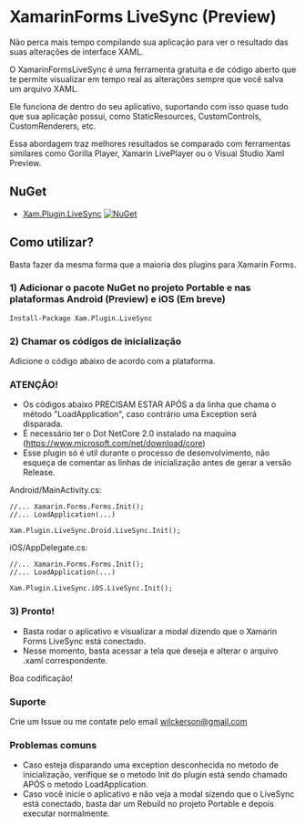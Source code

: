# XamarinForms LiveSync (Preview)

Não perca mais tempo compilando sua aplicação para ver o resultado das suas alterações de interface XAML.

O XamarinFormsLiveSync é uma ferramenta gratuita e de código aberto que te permite visualizar em tempo real as alterações sempre que você salva um arquivo XAML.

Ele funciona de dentro do seu aplicativo, suportando com isso quase tudo que sua aplicação possui, como StaticResources, CustomControls, CustomRenderers, etc.

Essa abordagem traz melhores resultados se comparado com ferramentas similares como Gorilla Player, Xamarin LivePlayer ou o Visual Studio Xaml Preview.

## NuGet
* [Xam.Plugin.LiveSync](https://www.nuget.org/packages/Xam.Plugin.LiveSync) [![NuGet](https://img.shields.io/nuget/v/Xam.Plugin.LiveSync.svg?label=NuGet)](https://www.nuget.org/packages/Xam.Plugin.LiveSync)

## Como utilizar? ##

Basta fazer da mesma forma que a maioria dos plugins para Xamarin Forms.

### 1) Adicionar o pacote NuGet no projeto Portable e nas plataformas Android (Preview) e iOS (Em breve) ###
```
Install-Package Xam.Plugin.LiveSync
```

### 2) Chamar os códigos de inicialização ###

Adicione o código abaixo de acordo com a plataforma. 

### ATENÇÂO! 
- Os códigos abaixo PRECISAM ESTAR APÓS a da linha que chama o método "LoadApplication", caso contrário uma Exception será disparada.
- É necessário ter o Dot NetCore 2.0 instalado na maquina (https://www.microsoft.com/net/download/core)
- Esse plugin só é util durante o processo de desenvolvimento, não esqueça de comentar as linhas de inicialização antes de gerar a versão Release.

Android/MainActivity.cs:
 
```
//... Xamarin.Forms.Forms.Init();
//... LoadApplication(...)

Xam.Plugin.LiveSync.Droid.LiveSync.Init();
```

iOS/AppDelegate.cs:

```
//... Xamarin.Forms.Forms.Init();
//... LoadApplication(...)

Xam.Plugin.LiveSync.iOS.LiveSync.Init();
```

### 3) Pronto! ###
- Basta rodar o aplicativo e visualizar a modal dizendo que o Xamarin Forms LiveSync está conectado.
- Nesse momento, basta acessar a tela que deseja e alterar o arquivo .xaml correspondente.

Boa codificação!

### Suporte ###
Crie um Issue ou me contate pelo email
[wilckerson@gmail.com](mailto:wilckerson@gmail.com)

### Problemas comuns ###

- Caso esteja disparando uma exception desconhecida no metodo de inicialização, verifique se o metodo Init do plugin está sendo chamado APÓS o metodo LoadApplication.
- Caso você inicie o aplicativo e não veja a modal sizendo que o LiveSync está conectado, basta dar um Rebuild no projeto Portable e depois executar normalmente.